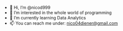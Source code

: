 - 👋 Hi, I’m @nicod999
- 👀 I’m interested in the whole world of programming
- 🌱 I’m currently learning Data Analytics
- 📫 You can reach me under: nico04diener@gmail.com

<!---
nicod999/nicod999 is a ✨ special ✨ repository because its `README.md` (this file) appears on your GitHub profile.
You can click the Preview link to take a look at your changes.
--->
